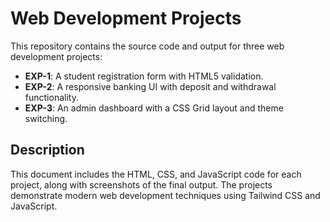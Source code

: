 # Web Development Projects

This repository contains the source code and output for three web development projects:

* **EXP-1**: A student registration form with HTML5 validation.
* **EXP-2**: A responsive banking UI with deposit and withdrawal functionality.
* **EXP-3**: An admin dashboard with a CSS Grid layout and theme switching.

## Description

This document includes the HTML, CSS, and JavaScript code for each project, along with screenshots of the final output. The projects demonstrate modern web development techniques using Tailwind CSS and JavaScript.
